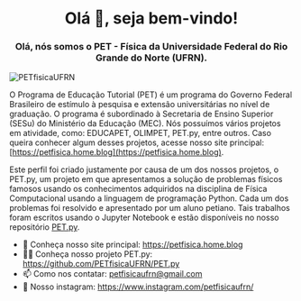 <h1 align="center">  Olá 👋, seja bem-vindo! </h1>
<h3 align="center"> Olá, nós somos o PET - Física da Universidade Federal do Rio Grande do Norte (UFRN). </h3>

<p align="left"> <img src="https://komarev.com/ghpvc/?username=PETfisicaUFRN&label=Profile%20views&color=0e75b6&style=flat" alt="PETfisicaUFRN" /> </p>

O Programa de Educação Tutorial (PET) é um programa do Governo Federal Brasileiro de estímulo à pesquisa e extensão universitárias no nível de graduação. O programa é subordinado à Secretaria de Ensino Superior (SESu) do Ministério da Educação (MEC). Nós possuímos vários projetos em atividade, como: EDUCAPET, OLIMPET, PET.py, entre outros. Caso queira conhecer algum desses projetos, acesse nosso site principal: [https://petfisica.home.blog](https://petfisica.home.blog).
 
Este perfil foi criado justamente por causa de um dos nossos projetos, o PET.py, um projeto em que apresentamos a solução de problemas físicos famosos usando os conhecimentos adquiridos na disciplina de Física Computacional usando a linguagem de programação Python. Cada um dos problemas foi resolvido e apresentado por um aluno petiano. Tais trabalhos foram escritos usando o Jupyter Notebook e estão disponíveis no nosso repositório [PET.py](https://github.com/PETfisicaUFRN/PET.py/tree/main).
- 📄 Conheça nosso site principal: https://petfisica.home.blog
- 👨‍💻 Conheça nosso projeto PET.py: https://github.com/PETfisicaUFRN/PET.py
- 📫 Como nos contatar: petfisicaufrn@gmail.com
- 👯 Nosso instagram: https://www.instagram.com/petfisicaufrn/

